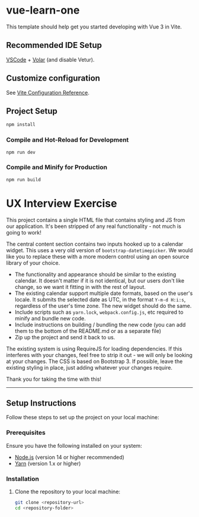 # vue-learn-one

This template should help get you started developing with Vue 3 in Vite.

## Recommended IDE Setup

[VSCode](https://code.visualstudio.com/) + [Volar](https://marketplace.visualstudio.com/items?itemName=Vue.volar) (and disable Vetur).

## Customize configuration

See [Vite Configuration Reference](https://vitejs.dev/config/).

## Project Setup

```sh
npm install
```

### Compile and Hot-Reload for Development

```sh
npm run dev
```

### Compile and Minify for Production

```sh
npm run build
```


# UX Interview Exercise

This project contains a single HTML file that contains styling and JS from our application. It's been stripped of any 
real functionality - not much is going to work!

The central content section contains two inputs hooked up to a calendar widget. This uses a very old version of 
`bootstrap-datetimepicker`. We would like you to replace these with a more modern control using an open source library 
of your choice.

* The functionality and appearance should be similar to the existing calendar. It doesn't matter if it is not identical,
  but our users don't like change, so we want it fitting in with the rest of layout.
* The existing calendar support multiple date formats, based on the user's locale. It submits the selected date as UTC, 
  in the format `Y-m-d H:i:s`, regardless of the user's time zone. The new widget should do the same.
* Include scripts such as `yarn.lock`, `webpack.config.js`, etc required to minify and bundle new code.
* Include instructions on building / bundling the new code (you can add them to the bottom of the README.md or as a 
  separate file)
* Zip up the project and send it back to us.

The existing system is using RequireJS for loading dependencies. If this interferes with your changes, feel free to 
strip it out - we will only be looking at your changes. The CSS is based on Bootstrap 3. If possible, leave the existing
styling in place, just adding whatever your changes require.

Thank you for taking the time with this!

---
## Setup Instructions

Follow these steps to set up the project on your local machine:

### Prerequisites

Ensure you have the following installed on your system:
- [Node.js](https://nodejs.org/) (version 14 or higher recommended)
- [Yarn](https://yarnpkg.com/) (version 1.x or higher)

### Installation

1. Clone the repository to your local machine:
   ```bash
   git clone <repository-url>
   cd <repository-folder>
